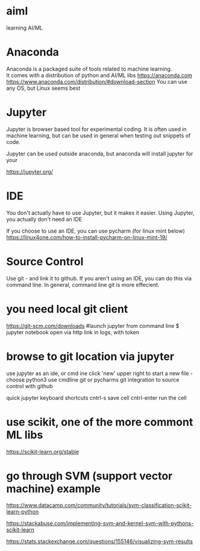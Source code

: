 # aiml 
learning AI/ML

# Anaconda
Anaconda is a packaged suite of tools related to machine learning.  
It comes with a distribution of python and AI/ML libs
https://anaconda.com
https://www.anaconda.com/distribution/#download-section
You can use any OS, but Linux seems best

# Jupyter
Jupyter is browser based tool for experimental coding.   It is often used in machine learning, but can be used in general when testing out snippets of code.

Jupyter can be used outside anaconda, but anaconda will install jupyter for your

https://jupyter.org/

# IDE
You don't actually have to use Jupyter, but it makes it easier.  Using Jupyter, you actually don't need an IDE

If you choose to use an IDE, you can use pycharm (for linux mint below)
https://linux4one.com/how-to-install-pycharm-on-linux-mint-19/

# Source Control
Use git - and link it to github.
If you aren't using an IDE, you can do this via command line.  In general, command line git is more effecient.

# you need local git client
https://git-scm.com/downloads
#launch jupyter from command line
$ jupyter notebook
open via http link in logs, with token

# browse to git location via jupyter
use jupyter as an ide, or cmd ine
click 'new' upper right to start a new file - choose python3
use cmdline git or pycharms git integration to source control with github

quick jupyter keyboard shortcuts
cntrl-s save cell
cntrl-enter run the cell

# use scikit, one of the more commont ML libs
https://scikit-learn.org/stable

# go through SVM (support vector machine) example
https://www.datacamp.com/community/tutorials/svm-classification-scikit-learn-python

https://stackabuse.com/implementing-svm-and-kernel-svm-with-pythons-scikit-learn

https://stats.stackexchange.com/questions/155146/visualizing-svm-results
